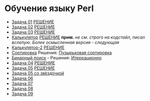 # Обучение языку Perl

+ [Задача 01](/docs/Task_01.md) [РЕШЕНИЕ](Task_01.pl)
+ [Задача 02](/docs/Task_02.md) [РЕШЕНИЕ](Task_02.pl)
+ [Задача 03](/docs/Task_03.md) [РЕШЕНИЕ](Task_03.pl)
+ [Калькулятор](/docs/Task_Calc.md) [РЕШЕНИЕ](Calculator.pl) **прим.** *не см. строго на кодстайл, писал вслепую. Более осмысленная версия - следующая*
+ [Калькулятор-2](/docs/Task_Calc2.md) [РЕШЕНИЕ](Calculator-2.0.pl)
+ [Сортировка](/docs/Task_Sort.md) Решения: [Пузырьковая сортировка](Bubble_sort.pl)
+ [Бинарный поиск](/docs/Binary_search.md) - Решения: [Итеррационно](Binary_search.pl)
+ [Задача 04](/docs/Task_04.md) [РЕШЕНИЕ](Task_04.pl)
+ [Задача 05](/docs/Task_05.md) [РЕШЕНИЕ](Task_05.pl)
+ [Задача 05 со звёздочкой](/docs/Task_05-star.md)
+ [Задача 06](/docs/Task_06.md)
+ [Задача 07](/docs/Task_07.md)
+ [Задача 08](/docs/Task_08.md)
+ [Задача 09](/docs/Task_09.md)
